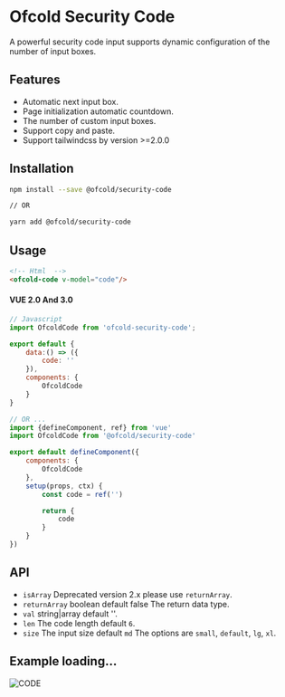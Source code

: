# Ofcold Security Code
A powerful security code input supports dynamic configuration of the number of input boxes.

## Features
- Automatic next input box.
- Page initialization automatic countdown.
- The number of custom input boxes.
- Support copy and paste.
- Support tailwindcss by version >=2.0.0

## Installation

```bash
npm install --save @ofcold/security-code

// OR

yarn add @ofcold/security-code
```

## Usage

```html
<!-- Html  -->
<ofcold-code v-model="code"/>
```


#### VUE 2.0 And 3.0
```javascript
// Javascript
import OfcoldCode from 'ofcold-security-code';

export default {
	data:() => ({
		code: ''
	}),
	components: {
		OfcoldCode
	}
}

// OR ...
import {defineComponent, ref} from 'vue'
import OfcoldCode from '@ofcold/security-code'

export default defineComponent({
	components: {
		OfcoldCode
	},
	setup(props, ctx) {
		const code = ref('')

		return {
			code
		}
	}
})
```

## API
- `isArray` Deprecated version 2.x please use `returnArray`.
- `returnArray` boolean default false The return data type.
- `val` string|array default ''.
- `len` The code length default `6`.
- `size` The input size default `md` The options are `small`, `default`, `lg`, `xl`.

## Example loading...

![CODE](https://github.com/ofcold/security-code/blob/master/sms.gif?sanitize=true)
